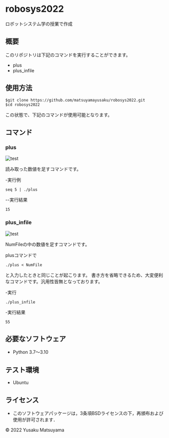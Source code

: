 # robosys2022
ロボットシステム学の授業で作成

## 概要
このリポジトリは下記のコマンドを実行することができます。
* plus
* plus_infile

## 使用方法
```
$git clone https://github.com/matsuyamayusaku/robosys2022.git
$cd robosys2022
```
この状態で、下記のコマンドが使用可能となります。

## コマンド
### plus
![test](https://github.com/matsuyamayusaku/robosys2022/actions/workflows/test.yml/badge.svg)

読み取った数値を足すコマンドです。

-実行例
```
seq 5 | ./plus
```
--実行結果
```
15
```

### plus_infile
![test](https://github.com/matsuyamayusaku/robosys2022/actions/workflows/test.yml/badge.svg)

NumFileの中の数値を足すコマンドです。

plusコマンドで
```
./plus < NumFile
```
と入力したときと同じことが起こります。
書き方を省略できるため、大変便利なコマンドです。汎用性皆無となっております。

-実行
```
./plus_infile
```
-実行結果
```
55
```

## 必要なソフトウェア
* Python 3.7～3.10

## テスト環境
* Ubuntu

## ライセンス
* このソフトウェアパッケージは，3条項BSDライセンスの下，再頒布および使用が許可されます．

© 2022 Yusaku Matsuyama
